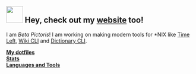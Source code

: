 ## <img src="https://raw.githubusercontent.com/iampavangandhi/iampavangandhi/master/gifs/Hi.gif" width="45px"> Hey, check out my [website](https://www.mrhallway.me/) too!
I am *Beta Pictoris*! I am working on making modern tools for \*NIX like [Time Left](https://github.com/betapictoris/timeleft), [Wiki CLI](https://github.com/betapictoris/timeleft) and [Dictionary CLI](https://github.com/BetaPictoris/dict).

**[My dotfiles](https://github.com/betapictoris/dots)**<br>
**[Stats](stats.md)**<br>
**[Languages and Tools](languages.md)**
